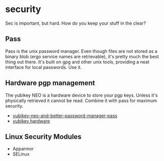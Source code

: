 # security
Sec is important, but hard. How do you keep your stuff in the clear?

## Pass
Pass is the unix password manager. Even though files are not stored as a binary
blob (ergo service names are retrievable), it's pretty much the best thing out
there. It's built on gpg and other unix tools, providing a neat interface for
local passwords. Use it.

## Hardware pgp management
The yubikey NEO is a hardware device to store your pgp keys. Unless it's
physically retrieved it cannot be read. Combine it with pass for maximum
security.

- [yubikey-neo-and-better-password-manager-pass](https://drupalwatchdog.com/blog/2015/6/yubikey-neo-and-better-password-manager-pass)
- [yubikey hardware](https://www.yubico.com/products/yubikey-hardware/yubikey-2/)

## Linux Security Modules
- Apparmor
- SELinux
